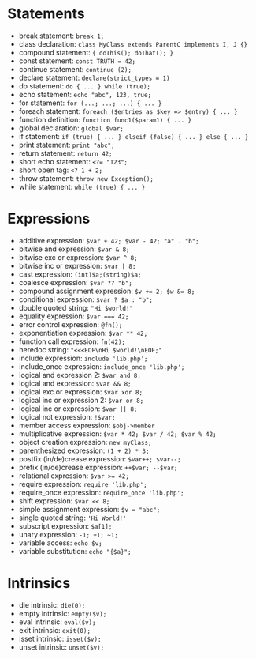 # Statements
- break statement: `break 1;`
- class declaration: `class MyClass extends ParentC implements I, J {}`
- compound statement: `{ doThis(); doThat(); }`
- const statement: `const TRUTH = 42;`
- continue statement: `continue (2);`
- declare statement: `declare(strict_types = 1)`
- do statement: `do { ... } while (true);`
- echo statement: `echo "abc", 123, true;`
- for statement: `for (...; ...; ...) { ... }`
- foreach statement: `foreach ($entries as $key => $entry) { ... }`
- function definition: `function func1($param1) { ... }`
- global declaration: `global $var;`
- if statement: `if (true) { ... } elseif (false) { ... } else { ... }`
- print statement: `print "abc";`
- return statement: `return 42;`
- short echo statement: `<?= "123";`
- short open tag: `<? 1 + 2;`
- throw statement: `throw new Exception();`
- while statement: `while (true) { ... }`

# Expressions
- additive expression: `$var + 42; $var - 42; "a" . "b";`
- bitwise and expression: `$var & 8;`
- bitwise exc or expression: `$var ^ 8;`
- bitwise inc or expression: `$var | 8;`
- cast expression: `(int)$a;(string)$a;`
- coalesce expression: `$var ?? "b";`
- compound assignment expression: `$v += 2; $w &= 8;`
- conditional expression: `$var ? $a : "b";`
- double quoted string: `"Hi $world!"`
- equality expression: `$var === 42;`
- error control expression: `@fn();`
- exponentiation expression: `$var ** 42;`
- function call expression: `fn(42);`
- heredoc string: `"<<<EOF\nHi $world!\nEOF;"`
- include expression: `include 'lib.php';`
- include_once expression: `include_once 'lib.php';`
- logical and expression 2: `$var and 8;`
- logical and expression: `$var && 8;`
- logical exc or expression: `$var xor 8;`
- logical inc or expression 2: `$var or 8;`
- logical inc or expression: `$var || 8;`
- logical not expression: `!$var;`
- member access expression: `$obj->member`
- multiplicative expression: `$var * 42; $var / 42; $var % 42;`
- object creation expression: `new myClass;`
- parenthesized expression: `(1 + 2) * 3;`
- postfix (in/de)crease expression: `$var++; $var--;`
- prefix (in/de)crease expression: `++$var; --$var;`
- relational expression: `$var >= 42;`
- require expression: `require 'lib.php';`
- require_once expression: `require_once 'lib.php';`
- shift expression: `$var << 8;`
- simple assignment expression: `$v = "abc";`
- single quoted string: `'Hi World!'`
- subscript expression: `$a[1];`
- unary expression: `-1; +1; ~1;`
- variable access: `echo $v;`
- variable substitution: `echo "{$a}";`

# Intrinsics
- die intrinsic: `die(0);`
- empty intrinsic: `empty($v);`
- eval intrinsic: `eval($v);`
- exit intrinsic: `exit(0);`
- isset intrinsic: `isset($v);`
- unset intrinsic: `unset($v);`
